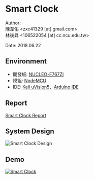 Smart Clock
===
Author:<br>
陳韋佑 <zxc41329 [at] gmail.com> <br>
林後昇 <106522054 [at] cc.ncu.edu.tw>

Date: 2018.06.22

## Environment
- 開發板: [NUCLEO-F767ZI](http://www.st.com/en/evaluation-tools/nucleo-f767zi.html)
- 模組: [NodeMCU](http://nodemcu.com/index_cn.html) 
- IDE: [Keil uVision5](http://www2.keil.com/mdk5/uvision/)、[Arduino IDE](https://www.arduino.cc/en/main/software)

## Report
[Smart Clock Report](Report.pdf)

## System Design
![Smart Clock Design](https://i.imgur.com/3EarCnA.png)

## Demo
[![Smart Clock](https://i.imgur.com/EEqV5JO.png)](https://youtu.be/XV4XlSmcJhs)